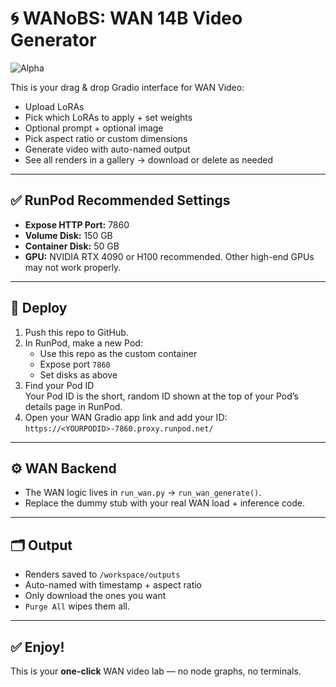 # 🌀 WANoBS: WAN 14B Video Generator
![Alpha](https://img.shields.io/badge/status-alpha-orange)

This is your drag & drop Gradio interface for WAN Video:  
- Upload LoRAs  
- Pick which LoRAs to apply + set weights  
- Optional prompt + optional image  
- Pick aspect ratio or custom dimensions  
- Generate video with auto-named output  
- See all renders in a gallery → download or delete as needed

---

## ✅ RunPod Recommended Settings

- **Expose HTTP Port:** 7860  
- **Volume Disk:** 150 GB  
- **Container Disk:** 50 GB
- **GPU:** NVIDIA RTX 4090 or H100 recommended. Other high-end GPUs may not work properly.

---

## 🚀 Deploy

1. Push this repo to GitHub.  
2. In RunPod, make a new Pod:
   - Use this repo as the custom container
   - Expose port `7860`
   - Set disks as above
3. Find your Pod ID  
Your Pod ID is the short, random ID shown at the top of your Pod’s details page in RunPod.  
4. Open your WAN Gradio app link and add your ID: 
`https://<YOURPODID>-7860.proxy.runpod.net/`

---

## ⚙️ WAN Backend

- The WAN logic lives in `run_wan.py` → `run_wan_generate()`.  
- Replace the dummy stub with your real WAN load + inference code.

---

## 🗂️ Output

- Renders saved to `/workspace/outputs`  
- Auto-named with timestamp + aspect ratio  
- Only download the ones you want  
- `Purge All` wipes them all.

---

## ✅ Enjoy!

This is your **one-click** WAN video lab — no node graphs, no terminals.
